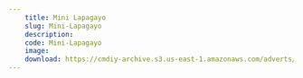 ```yaml
---
    title: Mini Lapagayo
    slug: Mini-Lapagayo
    description:
    code: Mini-Lapagayo
    image:
    download: https://cmdiy-archive.s3.us-east-1.amazonaws.com/adverts/documents/Mini+Lapagayo.pdf
---
```

<!-- Content of the page -->

##
        
